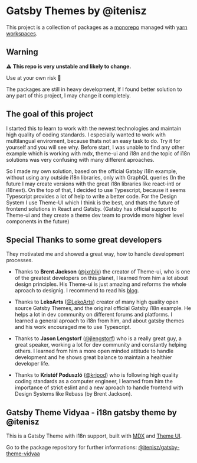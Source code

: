 # Gatsby Themes by @itenisz

This project is a collection of packages as a [monorepo](https://trunkbaseddevelopment.com/monorepos/) managed with [yarn workspaces](https://yarnpkg.com/lang/en/docs/workspaces/).

## Warning

:warning: **This repo is very unstable and likely to change.**

Use at your own risk :ghost:

The packages are still in heavy development, If I found better solution to any part of this project, I may change it completely.

## The goal of this project

I started this to learn to work with the newest technologies and maintain high quality of coding standards. I especially wanted to work with multilangual enviroment, because thats not an easy task to do. Try it for yourself and you will see why. Before start, I was unable to find any other example which is working with mdx, theme-ui and i18n and the topic of i18n solutions was very confusing with many different aproaches.

So I made my own solution, based on the official Gatsby i18n example, without using any outside i18n libraries, only with GraphQL queries (In the future I may create versions with the great i18n libraries like react-intl or i18next). On the top of that, I decided to use Typescript, because it seems Typescript provides a lot of help to write a better code. For the Design System I use Theme-UI which I think is the best, and thats the future of frontend solutions in React and Gatsby. (Gatsby has official support to Theme-ui and they create a theme dev team to provide more higher level components in the future)

## Special Thanks to some great developers

They motivated me and showed a great way, how to handle development processes.

- Thanks to **Brent Jackson** ([@jxnblk](https://jxnblk.com/)) the creator of Theme-ui, who is one of the greatest developers on this planet, I learned from him a lot about design principles. His Theme-ui is just amazing and reforms the whole aproach to designig. I recommend to read his [blog](https://jxnblk.com/blog).

- Thanks to **LekoArts** ([@LekoArts](https://www.lekoarts.de/)) creator of many high quality open source Gatsby Themes, and the original official Gatsby i18n example. He helps a lot in dev community on different forums and platforms. I learned a general aproach to i18n from him, and about gatsby themes and his work encouraged me to use Typescript.

- Thanks to **Jason Lengstorf** ([@jlengstorf](https://lengstorf.com/)) who is a really great guy, a great speaker, working a lot for dev community and constantly helping others. I learned from him a more open minded attitude to handle development and he shows great balance to maintain a healthier developer life.

- Thanks to **Kristóf Poduszló** ([@kripod](https://github.com/kripod/)) who is following high quality coding standards as a computer engineer, I learned from him the importance of strict eslint and a new aproach to handle frontend with Design Systems like Rebass (by Brent Jackson).


## Gatsby Theme Vidyaa - i18n gatsby theme by @itenisz

This is a Gatsby Theme with i18n support, built with [MDX](https://mdxjs.com/) and [Theme UI](https://theme-ui.com/).

Go to the package repository for further informations: [@itenisz/gatsby-theme-vidyaa](https://github.com/itenisz/gatsby-themes/tree/master/packages/gatsby-theme-vidyaa)
